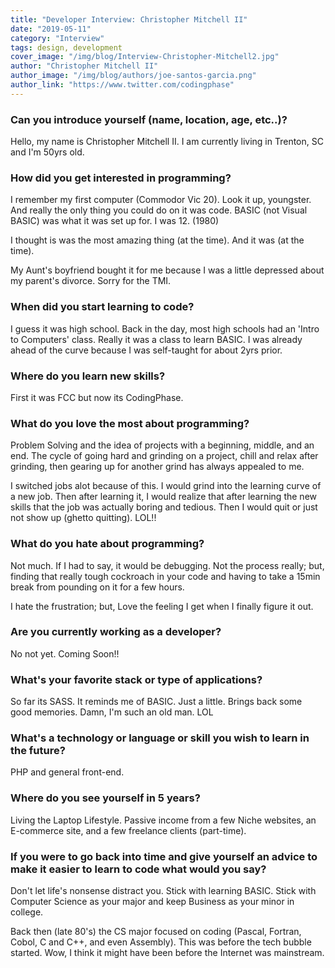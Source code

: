 ```yaml
---
title: "Developer Interview: Christopher Mitchell II"
date: "2019-05-11"
category: "Interview"
tags: design, development
cover_image: "/img/blog/Interview-Christopher-Mitchell2.jpg"
author: "Christopher Mitchell II"
author_image: "/img/blog/authors/joe-santos-garcia.png"
author_link: "https://www.twitter.com/codingphase"
---
```


### Can you introduce yourself (name, location, age, etc..)?

Hello, my name is Christopher Mitchell II. I am currently living in  Trenton, SC and I'm 50yrs old. 

### How did you get interested in programming?

I remember my first computer (Commodor Vic 20). Look it up, youngster. And really the only thing you could do on it was code. BASIC (not Visual BASIC) was what it was set up for. I was 12. (1980)

I thought is was the most amazing thing (at the time). And it was (at the time).

My Aunt's boyfriend bought it for me because I was a little depressed about my parent's divorce. Sorry for the TMI.

### When did you start learning to code?

I guess it was high school. Back in the day, most high schools had an 'Intro to Computers' class. Really it was a class to learn BASIC. I was already ahead of the curve because I was self-taught for about 2yrs prior. 

### Where do you learn new skills?

First it was FCC but now its CodingPhase. 

### What do you love the most about programming?

Problem Solving and the idea of projects with a beginning, middle, and an end. The cycle of going hard and grinding on a project, chill and relax after grinding, then gearing up for another grind has always appealed to me. 

I switched jobs alot because of this. I would grind into the learning curve of a new job. Then after learning it, I would realize that after learning the new skills that the job was actually boring and tedious. Then I would quit or just not show up (ghetto quitting). LOL!!

### What do you hate about programming?

Not much. If I had to say, it would be debugging. Not the process really; but, finding that really tough cockroach in your code and having to take a 15min break from pounding on it for a few hours. 

I hate the frustration; but, Love the feeling I get when I finally figure it out.

### Are you currently working as a developer?

No not yet. Coming Soon!!

### What's your favorite stack or type of applications?

So far its SASS. It reminds me of BASIC. Just a little. Brings back some good memories. Damn, I'm such an old man. LOL

### What's a technology or language or skill you wish to learn in the future?

PHP and general front-end.

### Where do you see yourself in 5 years?

Living the Laptop Lifestyle. Passive income from a few Niche websites, an E-commerce site, and a few freelance clients (part-time).

### If you were to go back into time and give yourself an advice to make it easier to learn to code what would you say?

Don't let life's nonsense distract you. Stick with learning BASIC. Stick with Computer Science as your major and keep Business as your minor in college. 

Back then (late 80's) the CS major focused on coding (Pascal, Fortran, Cobol, C and C++, and even Assembly). This was before the tech bubble started. Wow, I think it might have been before the Internet was mainstream. 
